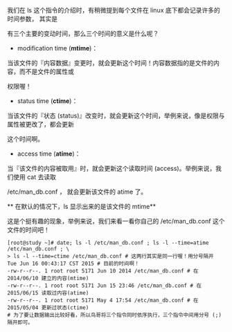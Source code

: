 我们在 ls 这个指令的介绍时，有稍微提到每个文件在 linux 底下都会记录许多的时间参数， 其实是

有三个主要的变动时间，那么三个时间的意义是什么呢？



* modification time \(**mtime**\)：

当该文件的『内容数据』变更时，就会更新这个时间！内容数据指的是文件的内容，而不是文件的属性或

权限喔！

* status time \(**ctime**\)：

当该文件的『状态 \(status\)』改变时，就会更新这个时间，举例来说，像是权限与属性被更改了，都会更新

这个时间啊。

* access time \(**atime**\)：

当『该文件的内容被取用』时，就会更新这个读取时间 \(access\)。举例来说，我们使用 cat 去读取

/etc/man\_db.conf ， 就会更新该文件的 atime 了。



** 在默认的情况下，ls 显示出来的是该文件的 mtime**



这是个挺有趣的现象，举例来说，我们来看一看你自己的 /etc/man\_db.conf 这个文件的时间吧！

```
[root@study ~]# date; ls -l /etc/man_db.conf ; ls -l --time=atime /etc/man_db.conf ; \
> ls -l --time=ctime /etc/man_db.conf # 这两行其实是同一行喔！用分号隔开
Tue Jun 16 00:43:17 CST 2015 # 目前的时间啊！
-rw-r--r--. 1 root root 5171 Jun 10 2014 /etc/man_db.conf # 在 2014/06/10 建立的内容(mtime)
-rw-r--r--. 1 root root 5171 Jun 15 23:46 /etc/man_db.conf # 在 2015/06/15 读取过内容(atime)
-rw-r--r--. 1 root root 5171 May 4 17:54 /etc/man_db.conf # 在 2015/05/04 更新过状态(ctime)
# 为了要让数据输出比较好看，所以鸟哥将三个指令同时依序执行，三个指令中间用分号 (;) 隔开即可。
```



